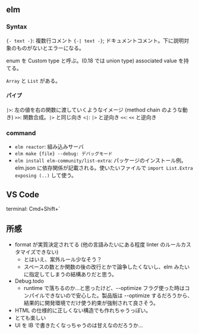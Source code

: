 ## elm

### Syntax
`{- text -}`: 複数行コメント
`{-| text -}`; ドキュメントコメント。下に説明対象のものがないとエラーになる。

enum を Custom type と呼ぶ。(0.18 では union type)
associated value を持てる。

`Array` と `List` がある。

#### パイプ

`|>`: 左の値を右の関数に渡していくようなイメージ (method chain のような動き)
`>>`: 関数合成。`|>` と同じ向き
`<|`: `|>` と逆向き
`<<`: `<<` と逆向き

### command
* `elm reactor`: 組み込みサーバ
* `elm make {file} --debug: デバッグモード`
* `elm install elm-community/list-extra`: パッケージのインストール例。elm.json に依存関係が記載される。使いたいファイルで `import List.Extra exposing (..)` して使う。

## VS Code
terminal: Cmd+Shift+`

## 所感

* format が実質決定されてる (他の言語みたいにある程度 linter のルールカスタマイズできない)
  - とはいえ、案外ルール少なそう？
  - スペースの数とか関数の後の改行とかで論争したくないし、elm みたいに指定してしまうの結構ありだと思う。
* Debug.todo
  - runtime で落ちるのか…と思ったけど、--optimize フラグ使った時はコンパイルできないので安心した。製品版は --optimize するだろうから、結果的に開発環境でだけ使う約束が強制されて良さそう。
* HTML の仕様的に正しくない構造でも作れちゃうっぽい。
* とても楽しい
* UI を IB で書きたくなっちゃうのは甘えなのだろうか…
